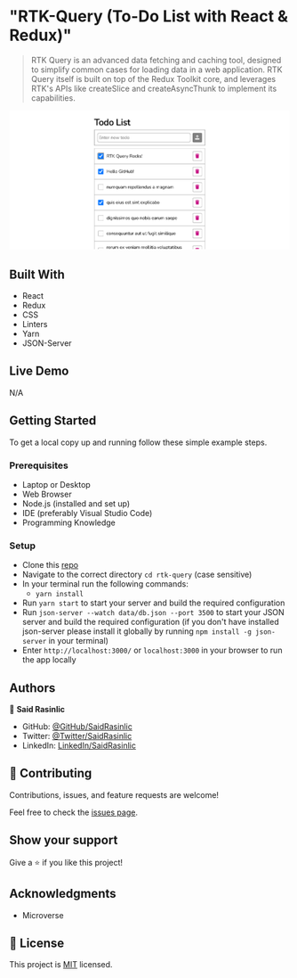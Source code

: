# "RTK-Query (To-Do List with React & Redux)"

> RTK Query is an advanced data fetching and caching tool, designed to simplify common cases for loading data in a web application. RTK Query itself is built on top of the Redux Toolkit core, and leverages RTK's APIs like createSlice and createAsyncThunk to implement its capabilities.

![screenshot](./public/Project-Snapshot.png)

## Built With

- React
- Redux
- CSS
- Linters
- Yarn
- JSON-Server

## Live Demo

N/A

## Getting Started

To get a local copy up and running follow these simple example steps.

### Prerequisites

- Laptop or Desktop
- Web Browser
- Node.js (installed and set up)
- IDE (preferably Visual Studio Code)
- Programming Knowledge

### Setup

- Clone this [repo](https://github.com/SaidRasinlic/RTK-Query)
- Navigate to the correct directory `cd rtk-query` (case sensitive)
- In your terminal run the following commands:
  - `yarn install`
- Run `yarn start` to start your server and build the required configuration
- Run `json-server --watch data/db.json --port 3500` to start your JSON server and build the required configuration (if you don't have installed json-server please install it globally by running `npm install -g json-server` in your terminal)
- Enter `http://localhost:3000/` or `localhost:3000` in your browser to run the app locally


## Authors

👤 **Said Rasinlic**

- GitHub: [@GitHub/SaidRasinlic](https://github.com/SaidRasinlic)
- Twitter: [@Twitter/SaidRasinlic](https://twitter.com/SaidRasinlic)
- LinkedIn: [LinkedIn/SaidRasinlic](https://www.linkedin.com/in/saidrasinlic)

## 🤝 Contributing

Contributions, issues, and feature requests are welcome!

Feel free to check the [issues page](../../issues/).

## Show your support

Give a ⭐️ if you like this project!

## Acknowledgments

- Microverse 

## 📝 License

This project is [MIT](LICENSE) licensed.
